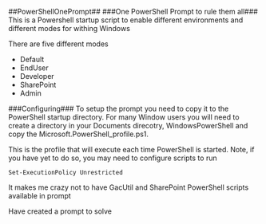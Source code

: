 ##PowerShellOnePrompt##
###One PowerShell Prompt to rule them all###
This is a Powershell startup script to enable different environments and different modes for withing Windows

There are five different modes
* Default
* EndUser
* Developer
* SharePoint
* Admin

###Configuring###
To setup the prompt you need to copy it to the PowerShell startup directory. For many Window users you will need
to create a directory in your Documents direcotry, WindowsPowerShell and copy the Microsoft.PowerShell_profile.ps1.

This is the profile that will execute each time PowerShell is started. Note, if you have yet to do so, you
may need to configure scripts to run


    Set-ExecutionPolicy Unrestricted



It makes me crazy not to have GacUtil and SharePoint PowerShell scripts available in prompt

Have created a prompt to solve

